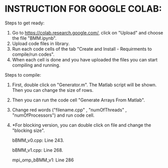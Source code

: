 # INSTRUCTION FOR GOOGLE COLAB:

Steps to get ready:
1. Go to https://colab.research.google.com/, click on "Upload" and choose the file "BMM.ipynb".
2. Upload code files in library.
3. Run each code cells of the tab "Create and Install - Requirments to compile/run codes".
4. When each cell is done and you have uploaded the files you can start compiling and running.

Steps to compile:
1. First, double click on "Generator.m". The Matlab script will be shown. Then you can change the size of rows.
2. Then you can run the code cell "Generate Arrays From Matlab".
3. Change red words ("filename.cpp" , "numOfThreads" , "numOfProcessors") and run code cell.
4. *For blocking version, you can double click on file and change the "blocking size".

    bBMM_v0.cpp: Line 243.
    
    bBMM_v1.cpp: Line 268.
    
    mpi_omp_bBMM_v1: Line 286
